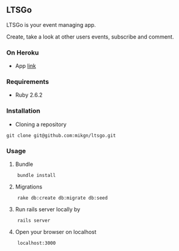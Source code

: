 ## LTSGo
LTSGo is your event managing app.

Create, take a look at other users events, subscribe and comment.
<br>

### On Heroku
-   App  [link](https://ltsgo-app.herokuapp.com//)

### Requirements

- Ruby 2.6.2

### Installation
-   Cloning a repository
```
git clone git@github.com:mikgn/ltsgo.git
```

###  Usage

1.  Bundle
```
    bundle install
```
2.  Migrations
```
    rake db:create db:migrate db:seed
```
3.  Run rails server locally by
```
    rails server
```
4.  Open your browser on localhost
```
    localhost:3000
```
